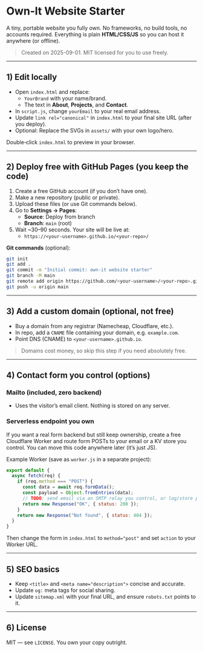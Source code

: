 # Own‑It Website Starter

A tiny, portable website you fully own. No frameworks, no build tools, no accounts required.
Everything is plain **HTML/CSS/JS** so you can host it anywhere (or offline).

> Created on 2025-09-01. MIT licensed for you to use freely.

---

## 1) Edit locally

- Open `index.html` and replace:
  - `YourBrand` with your name/brand.
  - The text in **About**, **Projects**, and **Contact**.
- In `script.js`, change `yourEmail` to your real email address.
- Update `link rel="canonical"` in `index.html` to your final site URL (after you deploy).
- Optional: Replace the SVGs in `assets/` with your own logo/hero.

Double‑click `index.html` to preview in your browser.

---

## 2) Deploy free with GitHub Pages (you keep the code)

1. Create a free GitHub account (if you don’t have one).
2. Make a new repository (public or private).
3. Upload these files (or use Git commands below).
4. Go to **Settings → Pages**:
   - **Source**: Deploy from branch
   - **Branch**: `main` (root)
5. Wait ~30–90 seconds. Your site will be live at:
   - `https://<your-username>.github.io/<your-repo>/`

**Git commands** (optional):

```bash
git init
git add .
git commit -m "Initial commit: own-it website starter"
git branch -M main
git remote add origin https://github.com/<your-username>/<your-repo>.git
git push -u origin main
```

---

## 3) Add a custom domain (optional, not free)

- Buy a domain from any registrar (Namecheap, Cloudflare, etc.).
- In repo, add a `CNAME` file containing your domain, e.g. `example.com`.
- Point DNS (CNAME) to `<your-username>.github.io`.

> Domains cost money, so skip this step if you need absolutely free.

---

## 4) Contact form you control (options)

### Mailto (included, zero backend)
- Uses the visitor’s email client. Nothing is stored on any server.

### Serverless endpoint **you own**
If you want a real form backend but still keep ownership, create a free Cloudflare Worker
and route form POSTs to your email or a KV store you control.
You can move this code anywhere later (it’s just JS).

Example Worker (save as `worker.js` in a separate project):

```js
export default {
  async fetch(req) {
    if (req.method === "POST") {
      const data = await req.formData();
      const payload = Object.fromEntries(data);
      // TODO: send email via an SMTP relay you control, or log/store payload
      return new Response("OK", { status: 200 });
    }
    return new Response("Not found", { status: 404 });
  }
}
```

Then change the form in `index.html` to `method="post"` and set `action` to your Worker URL.

---

## 5) SEO basics

- Keep `<title>` and `<meta name="description">` concise and accurate.
- Update `og:` meta tags for social sharing.
- Update `sitemap.xml` with your final URL, and ensure `robots.txt` points to it.

---

## 6) License

MIT — see `LICENSE`. You own your copy outright.

